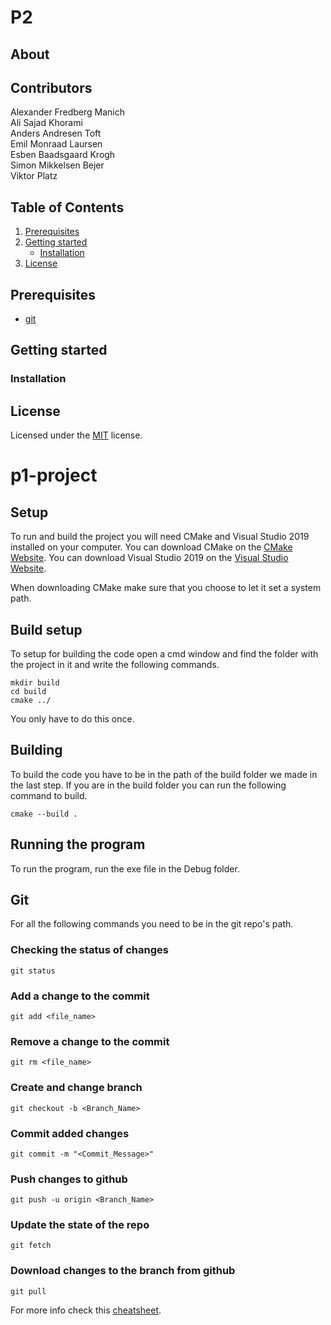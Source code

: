 # P2 

## About


## Contributors

Alexander Fredberg Manich  
Ali Sajad Khorami  
Anders Andresen Toft  
Emil Monraad Laursen  
Esben Baadsgaard Krogh  
Simon Mikkelsen Bejer  
Viktor Platz  

## Table of Contents
1. [Prerequisites](#prerequisites)
2. [Getting started](#getting-started)
    - [Installation](#installation)
3. [License](#license)

## Prerequisites
- [git](https://git-scm.com/)


## Getting started
### Installation


## License

Licensed under the [MIT](LICENSE) license.


# p1-project

## Setup

To run and build the project you will need CMake and Visual Studio 2019 installed on your computer. You can download CMake on the [CMake Website](https://cmake.org/download/). You can download Visual Studio 2019 on the [Visual Studio Website](https://visualstudio.microsoft.com/vs/).

When downloading CMake make sure that you choose to let it set a system path.

## Build setup

To setup for building the code open a cmd window and find the folder with the project in it and write the following commands.

```
mkdir build
cd build
cmake ../
```

You only have to do this once.

## Building

To build the code you have to be in the path of the build folder we made in the last step. If you are in the build folder you can run the following command to build.

```
cmake --build .
```

## Running the program

To run the program, run the exe file in the Debug folder.

## Git

For all the following commands you need to be in the git repo's path. 

### Checking the status of changes

```
git status
```

### Add a change to the commit

```
git add <file_name>
```

### Remove a change to the commit

```
git rm <file_name>
```

### Create and change branch

```
git checkout -b <Branch_Name>
```

### Commit added changes

```
git commit -m "<Commit_Message>"
```

### Push changes to github

```
git push -u origin <Branch_Name>
```

### Update the state of the repo

```
git fetch
```

### Download changes to the branch from github

```
git pull
```

For more info check this [cheatsheet](https://about.gitlab.com/images/press/git-cheat-sheet.pdf).
